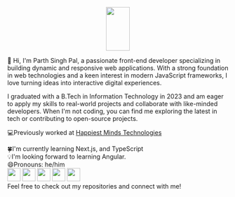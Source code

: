 <p align="center" width="100%" height="50%" pointer-events="none">
  <img width="33%" height="100" src="https://raw.githubusercontent.com/sindresorhus/sindresorhus/main/welcome-header.gif" />
</p>

👋 Hi, I'm Parth Singh Pal, a passionate front-end developer specializing in building dynamic and responsive web applications. With a strong foundation in web technologies and a keen interest in modern JavaScript frameworks, I love turning ideas into interactive digital experiences.

I graduated with a B.Tech in Information Technology in 2023 and am eager to apply my skills to real-world projects and collaborate with like-minded developers. When I'm not coding, you can find me exploring the latest in tech or contributing to open-source projects.

💻Previously worked at [Happiest Minds Technologies](https://www.happiestminds.com/)
<div>🍀I'm currently learning Next.js, and TypeScript</div>
<div>💡I'm looking forward to learning Angular.</div>
<div>😄Pronouns: he/him</div>

<div>
<img height="30" width="30" src="https://icon2.cleanpng.com/20180320/vgw/kisspng-angle-area-text-brand-other-html-5-5ab0c0871919f5.4460693115215330631028.jpg">
<img height="30" width="30" src="https://encrypted-tbn0.gstatic.com/images?q=tbn:ANd9GcR6jprmRYrNjV1zjbY9xcuiLwG6NZhJ21z_4g&s">
<img height="30" width="30" src="https://encrypted-tbn0.gstatic.com/images?q=tbn:ANd9GcTOJnmLpgWHeDOXireAPVxm8P2zkYPf8QGpuw&s">
<img height="30" width="30" src="https://w7.pngwing.com/pngs/79/518/png-transparent-js-react-js-logo-react-react-native-logos-icon-thumbnail.png">
<img height="30" width="30" src="https://encrypted-tbn0.gstatic.com/images?q=tbn:ANd9GcQAhaBf2b5f3lOk7z1MziM9s3O66G1x0pvexQ&s">
</div>
Feel free to check out my repositories and connect with me!
